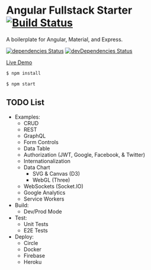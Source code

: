 # Angular Fullstack Starter [![Build Status](https://circleci.com/gh/Shyam-Chen/Angular-Fullstack-Starter.png)](https://circleci.com/gh/Shyam-Chen/Angular-Fullstack-Starter)

A boilerplate for Angular, Material, and Express.

[![dependencies Status](https://david-dm.org/Shyam-Chen/Angular-Fullstack-Starter/status.svg)](https://david-dm.org/Shyam-Chen/Angular-Fullstack-Starter)
[![devDependencies Status](https://david-dm.org/Shyam-Chen/Angular-Fullstack-Starter/dev-status.svg)](https://david-dm.org/Shyam-Chen/Angular-Fullstack-Starter?type=dev)

[Live Demo](https://angular-by-example.firebaseapp.com/)

```bash
$ npm install
```

```bash
$ npm start
```

## TODO List

* Examples:
  * CRUD
  * REST
  * GraphQL
  * Form Controls
  * Data Table
  * Authorization (JWT, Google, Facebook, & Twitter)
  * Internationalization
  * Data Chart
    * SVG & Canvas (D3)
    * WebGL (Three)
  * WebSockets (Socket.IO)
  * Google Analytics
  * Service Workers
* Build:
  * Dev/Prod Mode
* Test:
  * Unit Tests
  * E2E Tests
* Deploy:
  * Circle
  * Docker
  * Firebase
  * Heroku
